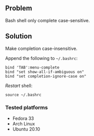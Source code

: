## Problem
Bash shell only complete case-sensitive.

## Solution
Make completion case-insensitive.

Append the following to `~/.bashrc`:

```
bind 'TAB':menu-complete
bind "set show-all-if-ambiguous on"
bind "set completion-ignore-case on"
```

*Restart* shell:

```
source ~/.bashrc
```

### Tested platforms
- Fedora 33
- Arch Linux
- Ubuntu 20.10
